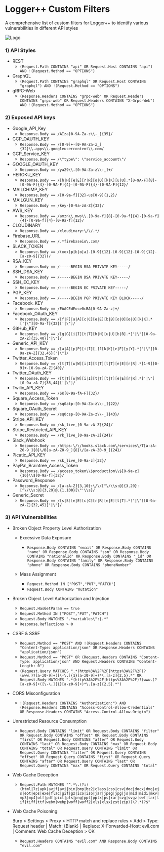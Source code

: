 
# Logger++ Custom Filters 
A comprehensive list of custom filters for Logger++ to identify various vulnerabilities in different API styles

![Logo](https://raw.githubusercontent.com/bnematzadeh/LoggerPlusPlus-API-Filters/refs/heads/main/logger%2B%2B.png)

### 1) API Styles
- REST
  - ```(Request.Path CONTAINS "api" OR Request.Host CONTAINS "api") AND !(Request.Method == "OPTIONS")```
- GraphQL 
  - ```(Request.Path CONTAINS "graphql" OR Request.Host CONTAINS "graphql") AND !(Request.Method == "OPTIONS")```
- gRPC-Web
  - ```(Response.Headers CONTAINS "grpc-web" OR Request.Headers CONTAINS "grpc-web" OR Request.Headers CONTAINS "X-Grpc-Web") AND !(Request.Method == "OPTIONS") ```
 
### 2) Exposed API keys  
- Google_API_Key
  - ```Response.Body == /AIza[0-9A-Za-z\\-_]{35}/```
- GCP_OAUTH_KEY 
  - ```Response.Body == /[0-9]+-[0-9A-Za-z_]{32}\\.apps\\.googleusercontent\\.com/```
- GCP_Service_KEY
  - ```Response.Body == /\"type\": \"service_account\"/```
- GOOGLE_OAUTH_KEY
  - ```Response.Body == /ya29\\.[0-9A-Za-z\\-_]+/```
- HEROKU_KEY 
  - ```Response.Body == /[h|H][e|E][r|R][o|O][k|K][u|U].*[0-9A-F]{8}-[0-9A-F]{4}-[0-9A-F]{4}-[0-9A-F]{4}-[0-9A-F]{12}/```
- MAILCHIMP_KEY
  - ```Response.Body == /[0-9a-f]{32}-us[0-9]{1,2}/```
- MAILGUN_KEY
  - ```Response.Body == /key-[0-9a-zA-Z]{32}/```
- AWS_KEY 
  - ```Response.Body == /amzn\\.mws\\.[0-9a-f]{8}-[0-9a-f]{4}-[0-9a-f]{4}-[0-9a-f]{4}-[0-9a-f]{12}/```
- CLOUDINARY
  - ```Response.Body == /cloudinary:\/\/.*/```
- Firebase_URL
  - ```Response.Body == /.*firebaseio\.com/```
- SLACK_TOKEN 
  - ```Response.Body == /(xox[p|b|o|a]-[0-9]{12}-[0-9]{12}-[0-9]{12}-[a-z0-9]{32})/```
- RSA_KEY
  - ```Response.Body == /-----BEGIN RSA PRIVATE KEY-----/```
- SSH_DSA_KEY
  - ```Response.Body == /-----BEGIN DSA PRIVATE KEY-----/```
- SSH_EC_KEY 
  - ```Response.Body == /-----BEGIN EC PRIVATE KEY-----/```
- PGP_KEY
  - ```Response.Body == /-----BEGIN PGP PRIVATE KEY BLOCK-----/```
- Facebook_KEY
  - ```Response.Body == /EAACEdEose0cBA[0-9A-Za-z]+/```
- Facebook_OAuth_KEY 
  - ```Response.Body == /[f|F][a|A][c|C][e|E][b|B][o|O][o|O][k|K].*['|\"][0-9a-f]{32}['|\"]/```
- GitHub_KEY
  - ```Response.Body == /[g|G][i|I][t|T][h|H][u|U][b|B].*['|\"][0-9a-zA-Z]{35,40}['|\"]/```
- Generic_API_KEY
  - ```Response.Body == /[a|A][p|P][i|I][_]?[k|K][e|E][y|Y].*['|\"][0-9a-zA-Z]{32,45}['|\"]/```
- Twitter_Access_Token
  - ```Response.Body == /[t|T][w|W][i|I][t|T][t|T][e|E][r|R].*[1-9][0-9]+-[0-9a-zA-Z]{40}/```
- Twitter_OAuth_KEY
  - ```Response.Body == /[t|T][w|W][i|I][t|T][t|T][e|E][r|R].*['|\"][0-9a-zA-Z]{35,44}['|\"]/```
- Twilio_API_KEY
  - ```Response.Body == /SK[0-9a-fA-F]{32}/```
- Square_Access_Token 
  - ```Response.Body == /sq0atp-[0-9A-Za-z\\-_]{22}/```
- Square_OAuth_Secret
  - ```Response.Body == /sq0csp-[0-9A-Za-z\\-_]{43}/```
- Stripe_API_KEY
  - ```Response.Body == /sk_live_[0-9a-zA-Z]{24}/```
- Stripe_Restricted_API_KEY
  - ```Response.Body == /rk_live_[0-9a-zA-Z]{24}/```
- Slack_Webhook 
  - ```Response.Body == /https:\/\/hooks.slack.com\/services\/T[a-zA-Z0-9_]{8}\/B[a-zA-Z0-9_]{8}\/[a-zA-Z0-9_]{24}/```
- Picatic_API_KEY
  - ```Response.Body == /sk_live_[0-9a-z]{32}/```
- PayPal_Braintree_Access_Token
  - ```Response.Body == /access_token\\$production\\$[0-9a-z]{16}\\$[0-9a-f]{32}/```
- Password_Response
  - ```Response.Body == /[a-zA-Z]{3,10}:\/\/[^\/\\s:@]{3,20}:[^\/\\s:@]{3,20}@.{1,100}[\"'\\s]/```
- Generic_Secret
  - ```Response.Body == /[s|S][e|E][c|C][r|R][e|E][t|T].*['|\"][0-9a-zA-Z]{32,45}['|\"]/```
      
### 3) API Vulnerabilities 

- Broken Object Property Level Authorization
  - Excessive Data Exposure
    - ```Response.Body CONTAINS "email" OR Response.Body CONTAINS "name" OR Response.Body CONTAINS "ssn" OR Response.Body CONTAINS "nationalId" OR Response.Body CONTAINS "_id" OR Response.Body CONTAINS "family" OR Response.Body CONTAINS "phone" OR Response.Body CONTAINS "phoneNumber"```

  - Mass Assignment 
     - ```Request.Method IN ["POST","PUT","PATCH"]```
     - ```Request.Body CONTAINS "mutation"```
   
 - Broken Object Level Authorization and Injection
      - ```Request.HasGetParam == true```
      - ```Request.Method IN ["POST","PUT","PATCH"]```
      - ```Request.Body MATCHES ".*variables\":{.*"```
      - ```Response.Reflections > 0```
          
- CSRF & SSRF
    - ```Request.Method == "POST" AND !(Request.Headers CONTAINS "Content-Type: application/json" OR Response.Headers CONTAINS "application/json")```
	- ```Request.Method == "POST" OR (Request.Headers CONTAINS "Content-Type: application/json" AND Request.Headers CONTAINS "Content-Length: 0")```
	- ```(Request.Query MATCHES ".*(http%3A%2F%2F|https%3A%2F%2F)?(www.)?[a-z0-9]+([\-\.]{1}[a-z0-9]+)*\.[a-z]{2,5}.*" OR Request.Body MATCHES ".*(http%3A%2F%2F|https%3A%2F%2F)?(www.)?[a-z0-9]+([\-\.]{1}[a-z0-9]+)*\.[a-z]{2,5}.*")```
-  CORS Misconfiguration
	  - ```!(Request.Headers CONTAINS "Authorization:") AND (Response.Headers CONTAINS "Access-Control-Allow-Credentials" OR Response.Headers CONTAINS "Access-Control-Allow-Origin")```
  - Unrestricted Resource Consumption
	  - ```Request.Body CONTAINS "limit" OR Request.Body CONTAINS "filter" OR Request.Body CONTAINS "offset" OR Request.Body CONTAINS "first" OR Request.Body CONTAINS "after" OR Request.Body CONTAINS "last" OR Request.Body CONTAINS "max" OR Request.Body CONTAINS "total" OR Request.Query CONTAINS "limit" OR Request.Query CONTAINS "filter" OR Request.Query CONTAINS "offset" OR Request.Query CONTAINS "first" OR Request.Query CONTAINS "after" OR Request.Query CONTAINS "last" OR Request.Query CONTAINS "max" OR Request.Query CONTAINS "total"```
-  Web Cache Deception
	  - ```Request.Path MATCHES "^.*\.(?i)(html|7z|apk|avif|avi|bin|bmp|bz2|class|css|csv|doc|docx|dmg|ejs|eot|eps|exe|flac|gif|gz|ico|iso|jar|jpeg|jpg|js|mid|midi|mkv|mp3|mp4|otf|pdf|pict|pls|png|ppt|pptx|ps|rar|svg|svgz|swf|tar|tif|tiff|ttf|webm|webp|woff|woff2|xls|xlsx|zst|zip)(\?.*)?$"```
-  Web Cache Poisoning

   Burp > Settings > Proxy > HTTP match and replace rules > Add > Type: Request header | Match: {Blank} | Replace: X-Forwarded-Host: evil.com | Comment: Web Cache Deception > OK
	  - ```Request.Headers CONTAINS "evil.com" AND Response.Body CONTAINS "evil.com"```
